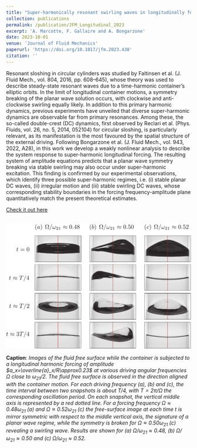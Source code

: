 ```yaml
---
title: "Super-harmonically resonant swirling waves in longitudinally forced circular cylinders"
collection: publications
permalink: /publication/JFM_Longitudinal_2023
excerpt: 'A. Marcotte, F. Gallaire and A. Bongarzone'
date: 2023-10-01
venue: 'Journal of Fluid Mechanics'
paperurl: 'https://doi.org/10.1017/jfm.2023.438'
citation: ''
---
```

Resonant sloshing in circular cylinders was studied by Faltinsen et al. (J. Fluid Mech., vol. 804, 2016, pp. 608–645), whose theory was used to describe steady-state resonant waves due to a time-harmonic container’s elliptic orbits. In the limit of longitudinal container motions, a symmetry breaking of the planar wave solution occurs, with clockwise and anti-clockwise swirling equally likely. In addition to this primary harmonic dynamics, previous experiments have unveiled that diverse super-harmonic dynamics are observable far from primary resonances. Among these, the so-called double-crest (DC) dynamics, first observed by Reclari et al. (Phys. Fluids, vol. 26, no. 5, 2014, 052104) for circular sloshing, is particularly relevant, as its manifestation is the most favoured by the spatial structure of the external driving. Following Bongarzone et al. (J. Fluid Mech., vol. 943, 2022, A28), in this work we develop a weakly nonlinear analysis to describe the system response to super-harmonic longitudinal forcing. The resulting system of amplitude equations predicts that a planar wave symmetry breaking via stable swirling may also occur under super-harmonic excitation. This finding is confirmed by our experimental observations, which identify three possible super-harmonic regimes, i.e. (i) stable planar DC waves, (ii) irregular motion and (iii) stable swirling DC waves, whose corresponding stability boundaries in the forcing frequency-amplitude plane quantitatively match the present theoretical estimates.

[Check it out here](http://Alessandro-Bongarzone.github.io/files/JFM_Super-harmonically-resonant-swirling-waves-in-longitudinally-forced-circular-cylinders.pdf)

<br/><img src='/images/JFM_Longitudinal_2023_GA.pdf'>

**Caption**: _Images of the fluid free surface while the container is subjected to a longitudinal harmonic forcing of amplitude $`a_x=\overline{a}_x/R\approx0.23`$ at various driving angular frequencies $`\Omega`$ close to $`\omega_{21}/2`$. The fluid free surface is observed in the direction aligned with the container motion. For each driving frequency (a), (b) and (c), the time interval between two snapshots is about $`T/4`$, with $`T=2\pi/\Omega`$ the corresponding oscillation period. On each snapshot, the vertical middle axis is represented by a red dotted line. For a forcing frequency $`\Omega\approx0.48\omega_{21}`$ (a) and $`\Omega\approx0.52\omega_{21}`$ (c) the free-surface image at each time t is mirror symmetric with respect to the middle vertical axis, the signature of a planar wave regime, while the symmetry is broken for $`\Omega\approx0.50\omega_{21}`$ (c) revealing a swirling wave. Results are shown for (a) $`\Omega/\omega_{21}\approx0.48`$, (b) $`\Omega/\omega_{21}\approx0.50`$ and (c) $`\Omega/\omega_{21}\approx0.52`$._

